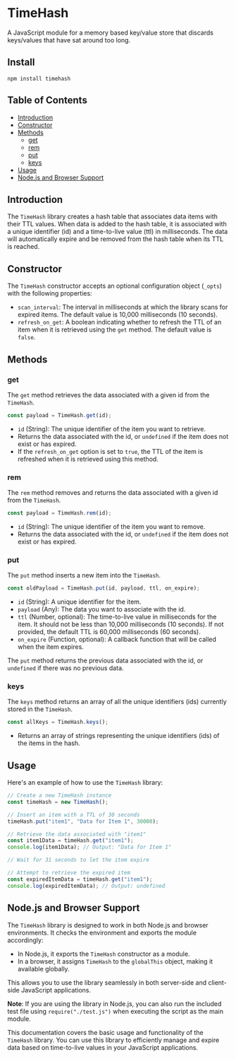 
# TimeHash 

A JavaScript module for a memory based key/value store that discards keys/values that have sat around too long.

## Install

	npm install timehash

## Table of Contents
- [Introduction](#introduction)
- [Constructor](#constructor)
- [Methods](#methods)
  - [get](#get)
  - [rem](#rem)
  - [put](#put)
  - [keys](#keys)
- [Usage](#usage)
- [Node.js and Browser Support](#nodejs-and-browser-support)

## Introduction

The `TimeHash` library creates a hash table that associates data items with their TTL values. When data is added to the hash table, it is associated with a unique identifier (id) and a time-to-live value (ttl) in milliseconds. The data will automatically expire and be removed from the hash table when its TTL is reached.

## Constructor

The `TimeHash` constructor accepts an optional configuration object (`_opts`) with the following properties:

- `scan_interval`: The interval in milliseconds at which the library scans for expired items. The default value is 10,000 milliseconds (10 seconds).
- `refresh_on_get`: A boolean indicating whether to refresh the TTL of an item when it is retrieved using the `get` method. The default value is `false`.

## Methods

### get

The `get` method retrieves the data associated with a given id from the `TimeHash`.

```javascript
const payload = TimeHash.get(id);
```

- `id` (String): The unique identifier of the item you want to retrieve.
- Returns the data associated with the id, or `undefined` if the item does not exist or has expired.
- If the `refresh_on_get` option is set to `true`, the TTL of the item is refreshed when it is retrieved using this method.

### rem

The `rem` method removes and returns the data associated with a given id from the `TimeHash`.

```javascript
const payload = TimeHash.rem(id);
```

- `id` (String): The unique identifier of the item you want to remove.
- Returns the data associated with the id, or `undefined` if the item does not exist or has expired.

### put

The `put` method inserts a new item into the `TimeHash`.

```javascript
const oldPayload = TimeHash.put(id, payload, ttl, on_expire);
```

- `id` (String): A unique identifier for the item.
- `payload` (Any): The data you want to associate with the id.
- `ttl` (Number, optional): The time-to-live value in milliseconds for the item. It should not be less than 10,000 milliseconds (10 seconds). If not provided, the default TTL is 60,000 milliseconds (60 seconds).
- `on_expire` (Function, optional): A callback function that will be called when the item expires.

The `put` method returns the previous data associated with the id, or `undefined` if there was no previous data.

### keys

The `keys` method returns an array of all the unique identifiers (ids) currently stored in the `TimeHash`.

```javascript
const allKeys = TimeHash.keys();
```

- Returns an array of strings representing the unique identifiers (ids) of the items in the hash.

## Usage

Here's an example of how to use the `TimeHash` library:

```javascript
// Create a new TimeHash instance
const timeHash = new TimeHash();

// Insert an item with a TTL of 30 seconds
timeHash.put("item1", "Data for Item 1", 30000);

// Retrieve the data associated with "item1"
const item1Data = timeHash.get("item1");
console.log(item1Data); // Output: "Data for Item 1"

// Wait for 31 seconds to let the item expire

// Attempt to retrieve the expired item
const expiredItemData = timeHash.get("item1");
console.log(expiredItemData); // Output: undefined
```

## Node.js and Browser Support

The `TimeHash` library is designed to work in both Node.js and browser environments. It checks the environment and exports the module accordingly:

- In Node.js, it exports the `TimeHash` constructor as a module.
- In a browser, it assigns `TimeHash` to the `globalThis` object, making it available globally.

This allows you to use the library seamlessly in both server-side and client-side JavaScript applications.

**Note**: If you are using the library in Node.js, you can also run the included test file using `require("./test.js")` when executing the script as the main module.

This documentation covers the basic usage and functionality of the `TimeHash` library. You can use this library to efficiently manage and expire data based on time-to-live values in your JavaScript applications.
